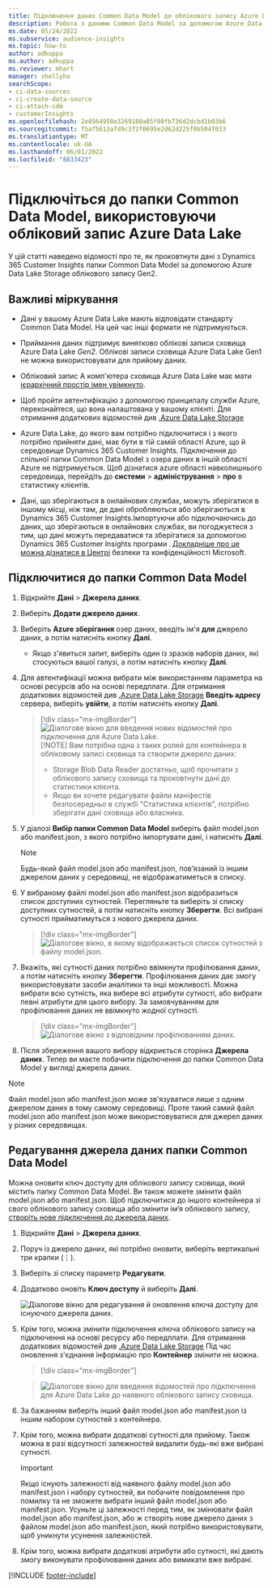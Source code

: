 ```yaml
---
title: Підключення даних Common Data Model до облікового запису Azure Data Lake
description: Робота з даними Common Data Model за допомогою Azure Data Lake Storage.
ms.date: 05/24/2022
ms.subservice: audience-insights
ms.topic: how-to
author: adkuppa
ms.author: adkuppa
ms.reviewer: mhart
manager: shellyha
searchScope:
- ci-data-sources
- ci-create-data-source
- ci-attach-cdm
- customerInsights
ms.openlocfilehash: 2e8564950a3269180a85f80fb736d2dcbd1b03b6
ms.sourcegitcommit: f5af5613afd9c3f2f0695e2d62d225f0b504f033
ms.translationtype: MT
ms.contentlocale: uk-UA
ms.lasthandoff: 06/01/2022
ms.locfileid: "8833423"
---
```

# <a name="connect-to-a-common-data-model-folder-using-an-azure-data-lake-account"></a>Підключіться до папки Common Data Model, використовуючи обліковий запис Azure Data Lake

У цій статті наведено відомості про те, як проковтнути дані з Dynamics 365 Customer Insights папки Common Data Model за допомогою Azure Data Lake Storage облікового запису Gen2.

## <a name="important-considerations"></a>Важливі міркування

- Дані у вашому Azure Data Lake мають відповідати стандарту Common Data Model. На цей час інші формати не підтримуються.

- Приймання даних підтримує винятково облікові записи сховища Azure Data Lake *Gen2*. Облікові записи сховища Azure Data Lake Gen1 не можна використовувати для прийому даних.

- Обліковий запис А комп'ютера сховища Azure Data Lake має мати [ієрархічний простір імен увімкнуто](/azure/storage/blobs/data-lake-storage-namespace).

- Щоб пройти автентифікацію з допомогою принципалу служби Azure, переконайтеся, що вона налаштована у вашому клієнті. Для отримання додаткових відомостей див [.Azure Data Lake Storage](connect-service-principal.md)

- Azure Data Lake, до якого вам потрібно підключитися і з якого потрібно прийняти дані, має бути в тій самій області Azure, що й середовище Dynamics 365 Customer Insights. Підключення до спільної папки Common Data Model з озера даних в іншій області Azure не підтримується. Щоб дізнатися azure області навколишнього середовища, перейдіть до **системи** > **адміністрування** > **про** в статистику клієнтів.

- Дані, що зберігаються в онлайнових службах, можуть зберігатися в іншому місці, ніж там, де дані обробляються або зберігаються в Dynamics 365 Customer Insights.Імпортуючи або підключаючись до даних, що зберігаються в онлайнових службах, ви погоджуєтеся з тим, що дані можуть передаватися та зберігатися за допомогою Dynamics 365 Customer Insights програми . [Докладніше про це можна дізнатися в Центрі](https://www.microsoft.com/trust-center) безпеки та конфіденційності Microsoft.

## <a name="connect-to-a-common-data-model-folder"></a>Підключитися до папки Common Data Model

1. Відкрийте **Дані** > **Джерела даних**.

1. Виберіть **Додати джерело даних**.

1. Виберіть **Azure зберігання** озер даних, введіть ім'я **для** джерело даних, а потім натисніть кнопку **Далі**.

   - Якщо з'явиться запит, виберіть один із зразків наборів даних, які стосуються вашої галузі, а потім натисніть кнопку **Далі**.

1. Для автентифікації можна вибрати між використанням параметра на основі ресурсів або на основі передплати. Для отримання додаткових відомостей див [.Azure Data Lake Storage](connect-service-principal.md) **Введіть адресу** сервера, виберіть **увійти**, а потім натисніть кнопку **Далі**.
   > [!div class="mx-imgBorder"]
   > ![Діалогове вікно для введення нових відомостей про підключення для Azure Data Lake.](media/enter-new-storage-details.png)
   > [!NOTE]
   > Вам потрібна одна з таких ролей для контейнера в обліковому записі сховища та створити джерело даних:
   >
   >  - Storage Blob Data Reader достатньо, щоб прочитати з облікового запису сховища та проковтнути дані до статистики клієнта. 
   >  - Якщо ви хочете редагувати файли маніфестів безпосередньо в службі "Статистика клієнтів", потрібно зберігати дані сховища або власника.

1. У діалозі **Вибір папки Common Data Model** виберіть файл model.json або manifest.json, з якого потрібно імпортувати дані, і натисніть **Далі**.
   > [!NOTE]
   > Будь-який файл model.json або manifest.json, пов’язаний із іншим джерелом даних у середовищі, не відображатиметься в списку.

1. У вибраному файлі model.json або manifest.json відобразиться список доступних сутностей. Перегляньте та виберіть зі списку доступних сутностей, а потім натисніть кнопку **Зберегти**. Всі вибрані сутності прийматимуться з нового джерела даних.
   > [!div class="mx-imgBorder"]
   > ![Діалогове вікно, в якому відображається список сутностей з файлу model.json.](media/review-entities.png)

1. Вкажіть, які сутності даних потрібно ввімкнути профілювання даних, а потім натисніть кнопку **Зберегти**. Профілювання даних дає змогу використовувати засоби аналітики та інші можливості. Можна вибрати всю сутність, яка вибере всі атрибути сутності, або вибрати певні атрибути для цього вибору. За замовчуванням для профілювання даних не ввімкнуто жодної сутності.
   > [!div class="mx-imgBorder"]
   > ![Діалогове вікно з відповідним профілюванням даних.](media/dataprofiling-entities.png)

1. Після збереження вашого вибору відкриється сторінка **Джерела даних**. Тепер ви маєте побачити підключення до папки Common Data Model у вигляді джерела даних.

> [!NOTE]
> Файл model.json або manifest.json може зв'язуватися лише з одним джерелом даних в тому самому середовищі. Проте такий самий файл model.json або manifest.json може використовуватися для джерел даних у різних середовищах.

## <a name="edit-a-common-data-model-folder-data-source"></a>Редагування джерела даних папки Common Data Model

Можна оновити ключ доступу для облікового запису сховища, який містить папку Common Data Model. Ви також можете змінити файл model.json або manifest.json. Щоб підключитися до іншого контейнера зі свого облікового запису сховища або змінити ім’я облікового запису, [створіть нове підключення до джерела даних](#connect-to-a-common-data-model-folder).

1. Відкрийте **Дані** > **Джерела даних**.

2. Поруч із джерело даних, які потрібно оновити, виберіть вертикальні три крапки (&vellip;).

3. Виберіть зі списку параметр **Редагувати**.

4. Додатково оновіть **Ключ доступу** й виберіть **Далі**.

   ![Діалогове вікно для редагування й оновлення ключа доступу для існуючого джерела даних.](media/edit-access-key.png)

5. Крім того, можна змінити підключення ключа облікового запису на підключення на основі ресурсу або передплати. Для отримання додаткових відомостей див [.Azure Data Lake Storage](connect-service-principal.md) Під час оновлення з'єднання інформацію про **Контейнер** змінити не можна.
   > [!div class="mx-imgBorder"]

   > ![Діалогове вікно для введення відомостей про підключення для Azure Data Lake до наявного облікового запису сховища.](media/enter-existing-storage-details.png)

6. За бажанням виберіть інший файл model.json або manifest.json із іншим набором сутностей з контейнера.

7. Крім того, можна вибрати додаткові сутності для прийому. Також можна в разі відсутності залежностей видалити будь-які вже вибрані сутності.

   > [!IMPORTANT]
   > Якщо існують залежності від наявного файлу model.json або manifest.json і набору сутностей, ви побачите повідомлення про помилку та не зможете вибрати інший файл model.json або manifest.json. Усуньте ці залежності перед тим, як змінювати файл model.json або manifest.json, або ж створіть нове джерело даних з файлом model.json або manifest.json, який потрібно використовувати, щоб уникнути усунення залежностей.

8. Крім того, можна вибрати додаткові атрибути або сутності, які дають змогу виконувати профілювання даних або вимикати вже вибрані.

[!INCLUDE [footer-include](includes/footer-banner.md)]
